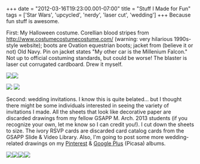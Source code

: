 +++
date = "2012-03-16T19:23:00.001-07:00"
title = "Stuff I Made for Fun"
tags = ['Star Wars', 'upcycled', 'nerdy', 'laser cut', 'wedding']
+++
Because fun stuff is awesome.

First:  My Halloween costume.  Corellian blood stripes from http://www.costumecostumecostume.com/ (warning: very hilarious 1990s-style website); boots are Ovation equestrian boots; jacket from (believe it or not) Old Navy.  Pin on jacket states "My other car is the Millenium Falcon."  Not up to official costuming standards, but could be worse!  The blaster is laser cut corrugated cardboard.  Drew it myself. 

<img src="http://2.bp.blogspot.com/-Cpt4KEBHxcs/T2PrpLesYLI/AAAAAAAAAWA/SGhAefHhW9Y/s1600/IMG_6894.JPG"/><img src="http://4.bp.blogspot.com/-_3ZggC-oyfs/T2PqP5tjqdI/AAAAAAAAAVY/JL7mPp4IBeE/s1600/IMG_6987.JPG"/>

<img src="http://3.bp.blogspot.com/--aQgVi3qylU/T2PqQXQiivI/AAAAAAAAAVg/n-_TgBf1zDQ/s1600/IMG_6985.JPG"/>

<img src="http://4.bp.blogspot.com/-LfHMNCLOGfU/T2PqQ4O7kAI/AAAAAAAAAVo/LMdvQdXkk2c/s1600/IMG_6984.JPG"/>

Second: wedding invitations.  I know this is quite belated... but I thought there might be some individuals interested in seeing the variety of invitations I made.  All the sheets that look like decorative paper are discarded drawings from my fellow GSAPP M. Arch. 2013 students (if you recognize your own, let me know so I can credit you!).  I cut down the sheets to size.  The ivory RSVP cards are discarded card catalog cards from the GSAPP Slide & Video Library.  Also, I'm going to post some more wedding-related drawings on my [Pinterest](http://pinterest.com/cslebar/wedding/) & [Google Plus](https://plus.google.com/photos/100923770373915082594/albums/5720685317852086385?authkey=CI71ivCTpcedEg) (Picasa) albums.

<img src="http://1.bp.blogspot.com/-ykIkw-xThBs/T2PrqcgKR4I/AAAAAAAAAWY/iUiz0TcRxcQ/s1600/IMG_6720.JPG"/><img src="http://4.bp.blogspot.com/-RMuQre7aSho/T2PrrUrXlyI/AAAAAAAAAWw/vV3xTqVttLM/s1600/IMG_6713.JPG"/><img src="http://2.bp.blogspot.com/-WDoIZf2QTBM/T2PrrH41pBI/AAAAAAAAAWs/Djg_SegnpEw/s1600/IMG_6716.JPG"/><img src="http://1.bp.blogspot.com/-SDLVivTmU28/T2PrqkYoASI/AAAAAAAAAWk/RECRNQ7ijxs/s1600/IMG_6717.JPG"/>
